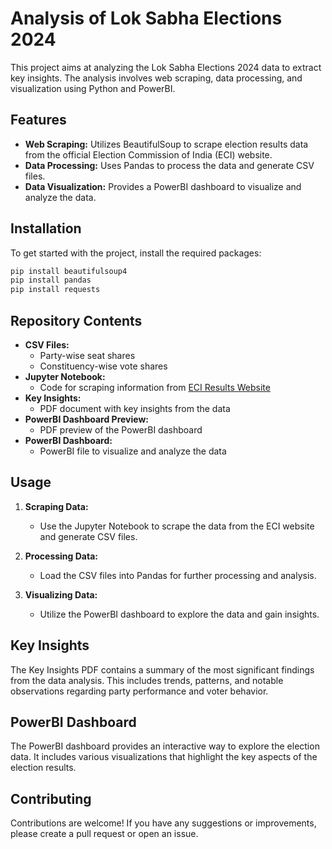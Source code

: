 # Analysis of Lok Sabha Elections 2024

This project aims at analyzing the Lok Sabha Elections 2024 data to extract key insights. The analysis involves web scraping, data processing, and visualization using Python and PowerBI.

## Features

- **Web Scraping:** Utilizes BeautifulSoup to scrape election results data from the official Election Commission of India (ECI) website.
- **Data Processing:** Uses Pandas to process the data and generate CSV files.
- **Data Visualization:** Provides a PowerBI dashboard to visualize and analyze the data.

## Installation

To get started with the project, install the required packages:

```sh
pip install beautifulsoup4
pip install pandas
pip install requests
```

## Repository Contents

- **CSV Files:**
  - Party-wise seat shares
  - Constituency-wise vote shares
- **Jupyter Notebook:**
  - Code for scraping information from [ECI Results Website](https://results.eci.gov.in)
- **Key Insights:**
  - PDF document with key insights from the data
- **PowerBI Dashboard Preview:**
  - PDF preview of the PowerBI dashboard
- **PowerBI Dashboard:**
  - PowerBI file to visualize and analyze the data

## Usage

1. **Scraping Data:**
   - Use the Jupyter Notebook to scrape the data from the ECI website and generate CSV files.

2. **Processing Data:**
   - Load the CSV files into Pandas for further processing and analysis.

3. **Visualizing Data:**
   - Utilize the PowerBI dashboard to explore the data and gain insights.

## Key Insights

The Key Insights PDF contains a summary of the most significant findings from the data analysis. This includes trends, patterns, and notable observations regarding party performance and voter behavior.

## PowerBI Dashboard

The PowerBI dashboard provides an interactive way to explore the election data. It includes various visualizations that highlight the key aspects of the election results.

## Contributing

Contributions are welcome! If you have any suggestions or improvements, please create a pull request or open an issue.

